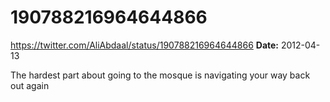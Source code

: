 # 190788216964644866
https://twitter.com/AliAbdaal/status/190788216964644866
**Date:** 2012-04-13

The hardest part about going to the mosque is navigating your way back out again
